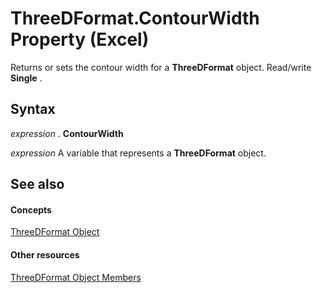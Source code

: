 
# ThreeDFormat.ContourWidth Property (Excel)

Returns or sets the contour width for a  **ThreeDFormat** object. Read/write **Single** .


## Syntax

 _expression_ . **ContourWidth**

 _expression_ A variable that represents a **ThreeDFormat** object.


## See also


#### Concepts


[ThreeDFormat Object](9cb41236-6aba-4d6c-a54c-5e177657c8d1.md)
#### Other resources


[ThreeDFormat Object Members](1693142f-53c2-1185-6162-9a99b3ae25d6.md)
